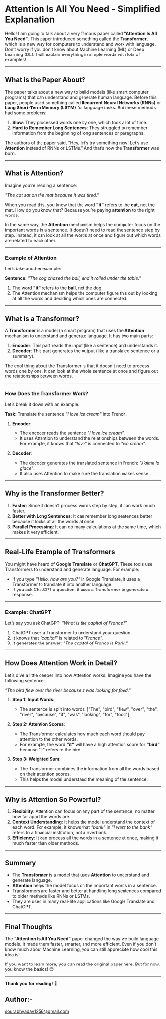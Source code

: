 # Attention Is All You Need - Simplified Explanation

Hello! I am going to talk about a very famous paper called **"Attention Is All You Need"**. This paper introduced something called the **Transformer**, which is a new way for computers to understand and work with language. Don’t worry if you don’t know about Machine Learning (ML) or Deep Learning (DL). I will explain everything in simple words with lots of examples!

---

## What is the Paper About?

The paper talks about a new way to build models (like smart computer programs) that can understand and generate human language. Before this paper, people used something called **Recurrent Neural Networks (RNNs)** or **Long Short-Term Memory (LSTM)** for language tasks. But these methods had some problems:

1. **Slow**: They processed words one by one, which took a lot of time.
2. **Hard to Remember Long Sentences**: They struggled to remember information from the beginning of long sentences or paragraphs.

The authors of the paper said, "Hey, let’s try something new! Let’s use **Attention** instead of RNNs or LSTMs." And that’s how the **Transformer** was born.

---

## What is Attention?

Imagine you’re reading a sentence:

*"The cat sat on the mat because it was tired."*

When you read this, you know that the word **"it"** refers to the **cat**, not the mat. How do you know that? Because you’re paying **attention** to the right words.

In the same way, the **Attention** mechanism helps the computer focus on the important words in a sentence. It doesn’t need to read the sentence step by step. Instead, it can look at all the words at once and figure out which words are related to each other.

---

### Example of Attention

Let’s take another example:

**Sentence**: *"The dog chased the ball, and it rolled under the table."*

1. The word **"it"** refers to the **ball**, not the dog.
2. The Attention mechanism helps the computer figure this out by looking at all the words and deciding which ones are connected.

---

## What is a Transformer?

A **Transformer** is a model (a smart program) that uses the **Attention** mechanism to understand and generate language. It has two main parts:

1. **Encoder**: This part reads the input (like a sentence) and understands it.
2. **Decoder**: This part generates the output (like a translated sentence or a summary).

The cool thing about the Transformer is that it doesn’t need to process words one by one. It can look at the whole sentence at once and figure out the relationships between words.

---

### How Does the Transformer Work?

Let’s break it down with an example:

**Task**: Translate the sentence *"I love ice cream"* into French.

1. **Encoder**:
   - The encoder reads the sentence *"I love ice cream"*.
   - It uses Attention to understand the relationships between the words. For example, it knows that *"love"* is connected to *"ice cream"*.

2. **Decoder**:
   - The decoder generates the translated sentence in French: *"J’aime la glace"*.
   - It also uses Attention to make sure the translation makes sense.

---

## Why is the Transformer Better?

1. **Faster**: Since it doesn’t process words step by step, it can work much faster.
2. **Better with Long Sentences**: It can remember long sentences better because it looks at all the words at once.
3. **Parallel Processing**: It can do many calculations at the same time, which makes it very efficient.

---

## Real-Life Example of Transformers

You might have heard of **Google Translate** or **ChatGPT**. These tools use Transformers to understand and generate language. For example:

- If you type *"Hello, how are you?"* in Google Translate, it uses a Transformer to translate it into another language.
- If you ask ChatGPT a question, it uses a Transformer to generate a response.

---

### Example: ChatGPT

Let’s say you ask ChatGPT: *"What is the capital of France?"*

1. ChatGPT uses a Transformer to understand your question.
2. It knows that *"capital"* is related to *"France"*.
3. It generates the answer: *"The capital of France is Paris."*

---

## How Does Attention Work in Detail?

Let’s dive a little deeper into how Attention works. Imagine you have the following sentence:

*"The bird flew over the river because it was looking for food."*

1. **Step 1: Input Words**:
   - The sentence is split into words: ["The", "bird", "flew", "over", "the", "river", "because", "it", "was", "looking", "for", "food"].

2. **Step 2: Attention Scores**:
   - The Transformer calculates how much each word should pay attention to the other words.
   - For example, the word **"it"** will have a high attention score for **"bird"** because "it" refers to the bird.

3. **Step 3: Weighted Sum**:
   - The Transformer combines the information from all the words based on their attention scores.
   - This helps the model understand the meaning of the sentence.

---

## Why is Attention So Powerful?

1. **Flexibility**: Attention can focus on any part of the sentence, no matter how far apart the words are.
2. **Context Understanding**: It helps the model understand the context of each word. For example, it knows that *"bank"* in *"I went to the bank"* refers to a financial institution, not a riverbank.
3. **Efficiency**: It can process all the words in a sentence at once, making it much faster than older methods.

---

## Summary

- The **Transformer** is a model that uses **Attention** to understand and generate language.
- **Attention** helps the model focus on the important words in a sentence.
- Transformers are faster and better at handling long sentences compared to older methods like RNNs or LSTMs.
- They are used in many real-life applications like Google Translate and ChatGPT.

---

## Final Thoughts

The **"Attention Is All You Need"** paper changed the way we build language models. It made them faster, smarter, and more efficient. Even if you don’t know much about Machine Learning, you can still appreciate how cool this idea is!

If you want to learn more, you can read the original paper [here](https://arxiv.org/abs/1706.03762). But for now, you know the basics! 😊

---

**Thank you for reading!** 🎉



## Author:- 
sourabhyadav1256@gmail.com
